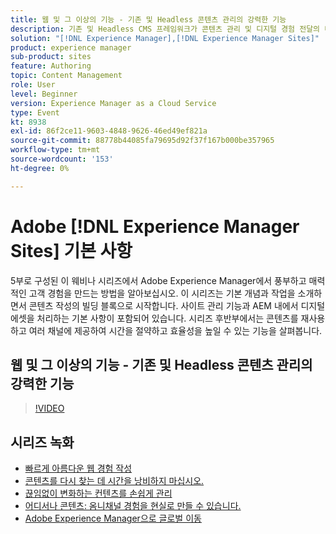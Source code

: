 ```yaml
---
title: 웹 및 그 이상의 기능 - 기존 및 Headless 콘텐츠 관리의 강력한 기능
description: 기존 및 Headless CMS 프레임워크가 콘텐츠 관리 및 디지털 경험 전달의 미래를 어떻게 형성하는지 알아봅니다.
solution: "[!DNL Experience Manager],[!DNL Experience Manager Sites]"
product: experience manager
sub-product: sites
feature: Authoring
topic: Content Management
role: User
level: Beginner
version: Experience Manager as a Cloud Service
type: Event
kt: 8938
exl-id: 86f2ce11-9603-4848-9626-46ed49ef821a
source-git-commit: 88778b44085fa79695d92f37f167b000be357965
workflow-type: tm+mt
source-wordcount: '153'
ht-degree: 0%

---
```


# Adobe [!DNL Experience Manager Sites] 기본 사항

5부로 구성된 이 웨비나 시리즈에서 Adobe Experience Manager에서 풍부하고 매력적인 고객 경험을 만드는 방법을 알아보십시오. 이 시리즈는 기본 개념과 작업을 소개하면서 콘텐츠 작성의 빌딩 블록으로 시작합니다. 사이트 관리 기능과 AEM 내에서 디지털 에셋을 처리하는 기본 사항이 포함되어 있습니다. 시리즈 후반부에서는 콘텐츠를 재사용하고 여러 채널에 제공하여 시간을 절약하고 효율성을 높일 수 있는 기능을 살펴봅니다.

## 웹 및 그 이상의 기능 - 기존 및 Headless 콘텐츠 관리의 강력한 기능

>[!VIDEO](https://video.tv.adobe.com/v/336949/?quality=12&learn=on&hidetitle=true)

<!-- description -->

## 시리즈 녹화

* [빠르게 아름다운 웹 경험 작성](authoring-fundamentals.md)
* [콘텐츠를 다시 찾는 데 시간을 낭비하지 마십시오.](media-library-administration.md)
* [끊임없이 변화하는 컨텐츠를 손쉽게 관리](collaboration-tools.md)
* [어디서나 콘텐츠: 옴니채널 경험을 현실로 만들 수 있습니다.](omnichannel-experiences.md)
* [Adobe Experience Manager으로 글로벌 이동](multi-site-management-web-translation.md)
